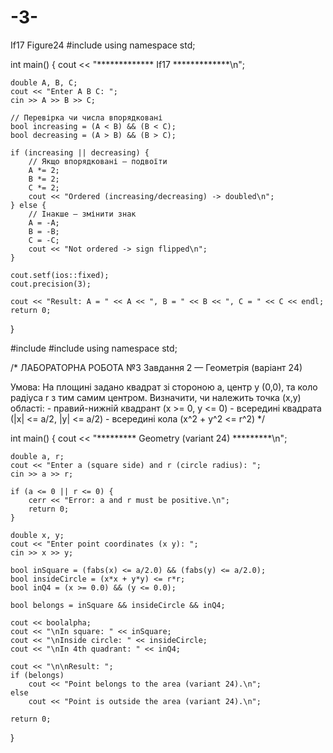 # -3-
If17 Figure24
#include <iostream>
using namespace std;

int main() {
    cout << "************* If17 *************\n";

    double A, B, C;
    cout << "Enter A B C: ";
    cin >> A >> B >> C;

    // Перевірка чи числа впорядковані
    bool increasing = (A < B) && (B < C);
    bool decreasing = (A > B) && (B > C);

    if (increasing || decreasing) {
        // Якщо впорядковані — подвоїти
        A *= 2;
        B *= 2;
        C *= 2;
        cout << "Ordered (increasing/decreasing) -> doubled\n";
    } else {
        // Інакше — змінити знак
        A = -A;
        B = -B;
        C = -C;
        cout << "Not ordered -> sign flipped\n";
    }

    cout.setf(ios::fixed);
    cout.precision(3);

    cout << "Result: A = " << A << ", B = " << B << ", C = " << C << endl;
    return 0;
}

#include <iostream>
#include <cmath>
using namespace std;

/*
  ЛАБОРАТОРНА РОБОТА №3
  Завдання 2 — Геометрія (варіант 24)

  Умова:
  На площині задано квадрат зі стороною a, центр у (0,0),
  та коло радіуса r з тим самим центром.
  Визначити, чи належить точка (x,y) області:
    - правий-нижній квадрант (x >= 0, y <= 0)
    - всередині квадрата (|x| <= a/2, |y| <= a/2)
    - всередині кола (x^2 + y^2 <= r^2)
*/

int main() {
    cout << "********* Geometry (variant 24) *********\n";

    double a, r;
    cout << "Enter a (square side) and r (circle radius): ";
    cin >> a >> r;

    if (a <= 0 || r <= 0) {
        cerr << "Error: a and r must be positive.\n";
        return 0;
    }

    double x, y;
    cout << "Enter point coordinates (x y): ";
    cin >> x >> y;

    bool inSquare = (fabs(x) <= a/2.0) && (fabs(y) <= a/2.0);
    bool insideCircle = (x*x + y*y) <= r*r;
    bool inQ4 = (x >= 0.0) && (y <= 0.0);

    bool belongs = inSquare && insideCircle && inQ4;

    cout << boolalpha;
    cout << "\nIn square: " << inSquare;
    cout << "\nInside circle: " << insideCircle;
    cout << "\nIn 4th quadrant: " << inQ4;

    cout << "\n\nResult: ";
    if (belongs)
        cout << "Point belongs to the area (variant 24).\n";
    else
        cout << "Point is outside the area (variant 24).\n";

    return 0;
}
